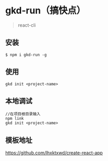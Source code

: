 # gkd-run（搞快点）

> react-cli

## 安装

```shell
$ npm i gkd-run -g
```
## 使用

```shell
gkd init <project-name> 
```

## 本地调试

```
//在项目根目录输入
npm link
gkd init <project-name> 
```


## 模板地址

https://github.com/lhxktxwd/create-react-app

